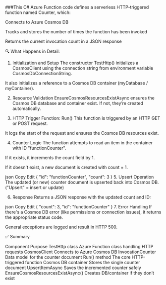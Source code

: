 
###This C# Azure Function code defines a serverless HTTP-triggered function named Counter, which:

Connects to Azure Cosmos DB

Tracks and stores the number of times the function has been invoked

Returns the current invocation count in a JSON response

🔍 What Happens in Detail:
1. Initialization and Setup
The constructor TestHttp() initializes a CosmosClient using the connection string from environment variable CosmosDbConnectionString.

It also initializes a reference to a Cosmos DB container (myDatabase / myContainer).

2. Resource Validation
EnsureCosmosResourcesExistAsync ensures the Cosmos DB database and container exist. If not, they’re created automatically.

3. HTTP Trigger Function: Run()
This function is triggered by an HTTP GET or POST request.

It logs the start of the request and ensures the Cosmos DB resources exist.

4. Counter Logic
The function attempts to read an item in the container with ID "functionCounter".

If it exists, it increments the count field by 1.

If it doesn't exist, a new document is created with count = 1.

json
Copy
Edit
{
  "id": "functionCounter",
  "count": 3
}
5. Upsert Operation
The updated (or new) counter document is upserted back into Cosmos DB. ("Upsert" = insert or update)

6. Response
Returns a JSON response with the updated count and ID:

json
Copy
Edit
{
  "count": 3,
  "id": "functionCounter"
}
7. Error Handling
If there's a Cosmos DB error (like permissions or connection issues), it returns the appropriate status code.

General exceptions are logged and result in HTTP 500.

✅ Summary

Component	Purpose
TestHttp class	Azure Function class handling HTTP requests
CosmosClient	Connects to Azure Cosmos DB
InvocationCounter	Data model for the counter document
Run() method	The core HTTP-triggered function
Cosmos DB container	Stores the single counter document
UpsertItemAsync	Saves the incremented counter safely
EnsureCosmosResourcesExistAsync()	Creates DB/container if they don’t exist
